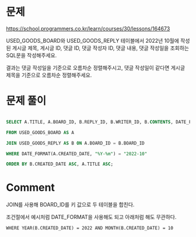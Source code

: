 # 문제

https://school.programmers.co.kr/learn/courses/30/lessons/164673


USED_GOODS_BOARD와 USED_GOODS_REPLY 테이블에서 2022년 10월에 작성된 게시글 제목, 게시글 ID, 댓글 ID, 댓글 작성자 ID, 댓글 내용, 댓글 작성일을 조회하는 SQL문을 작성해주세요. 

결과는 댓글 작성일을 기준으로 오름차순 정렬해주시고, 댓글 작성일이 같다면 게시글 제목을 기준으로 오름차순 정렬해주세요.

# 문제 풀이

```sql

SELECT A.TITLE, A.BOARD_ID, B.REPLY_ID, B.WRITER_ID, B.CONTENTS, DATE_FORMAT(B.CREATED_DATE, "%Y-%m-%d") AS CREATE_DATE

FROM USED_GOODS_BOARD AS A

JOIN USED_GOODS_REPLY AS B ON A.BOARD_ID = B.BOARD_ID

WHERE DATE_FORMAT(A.CREATED_DATE, "%Y-%m") = "2022-10"

ORDER BY B.CREATED_DATE ASC, A.TITLE ASC;

```
# Comment

JOIN를 사용해 BOARD_ID를 키 값으로 두 테이블을 합친다.

조건절에서 예시처럼 DATE_FORMAT을 사용해도 되고 아래처럼 해도 무관하다.

`WHERE YEAR(B.CREATED_DATE) = 2022 AND MONTH(B.CREATED_DATE) = 10`
